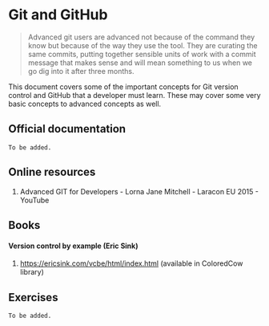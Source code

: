 # Git and GitHub

> Advanced git users are advanced not because of the command they know but because of the way they use the tool. They are curating the same commits, putting together sensible units of work with a commit message that makes sense and will mean something to us when we go dig into it after three months.

This document covers some of the important concepts for Git version control and GitHub that a developer must learn. These may cover some very basic concepts to advanced concepts as well.

 
## Official documentation
`To be added.`

## Online resources
1. Advanced GIT for Developers - Lorna Jane Mitchell - Laracon EU 2015 - YouTube

## Books
#### Version control by example (Eric Sink)
1. https://ericsink.com/vcbe/html/index.html (available in ColoredCow library)

## Exercises
`To be added.`
